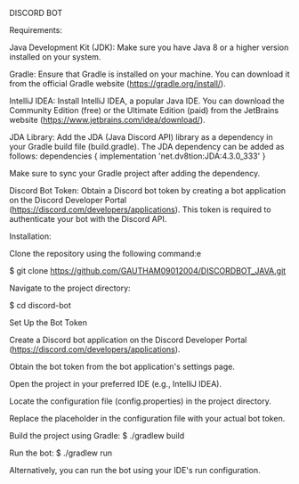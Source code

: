 DISCORD BOT

Requirements: 

Java Development Kit (JDK): Make sure you have Java 8 or a higher version installed on your system.

Gradle: Ensure that Gradle is installed on your machine. You can download it from the official Gradle website (https://gradle.org/install/).

IntelliJ IDEA: Install IntelliJ IDEA, a popular Java IDE. You can download the Community Edition (free) or the Ultimate Edition (paid) from the JetBrains website (https://www.jetbrains.com/idea/download/).

JDA Library: Add the JDA (Java Discord API) library as a dependency in your Gradle build file (build.gradle). The JDA dependency can be added as follows:
dependencies {
    implementation 'net.dv8tion:JDA:4.3.0_333'
}

Make sure to sync your Gradle project after adding the dependency.

Discord Bot Token: Obtain a Discord bot token by creating a bot application on the Discord Developer Portal (https://discord.com/developers/applications). This token is required to authenticate your bot with the Discord API.

Installation:

Clone the repository using the following command:e

$ git clone https://github.com/GAUTHAM09012004/DISCORDBOT_JAVA.git

Navigate to the project directory:

$ cd discord-bot

Set Up the Bot Token

Create a Discord bot application on the Discord Developer Portal (https://discord.com/developers/applications).

Obtain the bot token from the bot application's settings page.

Open the project in your preferred IDE (e.g., IntelliJ IDEA).

Locate the configuration file (config.properties) in the project directory.

Replace the placeholder <your-bot-token> in the configuration file with your actual bot token.

Build the project using Gradle:
$ ./gradlew build

Run the bot:
$ ./gradlew run

Alternatively, you can run the bot using your IDE's run configuration.
